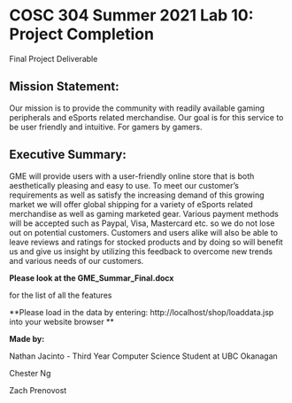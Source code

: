 # COSC 304 Summer 2021 Lab 10: Project Completion

Final Project Deliverable

## Mission Statement:
Our mission is to provide the community with readily available gaming peripherals and eSports related merchandise. Our goal is for this service to be user friendly and intuitive. For gamers by gamers.

 ## Executive Summary:
GME will provide users with a user-friendly online store that is both aesthetically pleasing and easy to use. To meet our customer’s requirements as well as satisfy the increasing demand of this growing market we will offer global shipping for a variety of eSports related merchandise as well as gaming marketed gear. Various payment methods will be accepted such as Paypal, Visa, Mastercard etc. so we do not lose out on potential customers. 
Customers and users alike will also be able to leave reviews and ratings for stocked products and by doing so will benefit us and give us insight by utilizing this feedback to overcome new trends and various needs of our customers.

**Please look at the GME_Summar_Final.docx** 

for the list of all the features

**Please load in the data by entering: http://localhost/shop/loaddata.jsp into your website browser **


**Made by:**

Nathan Jacinto - Third Year Computer Science Student at UBC Okanagan

Chester Ng

Zach Prenovost


